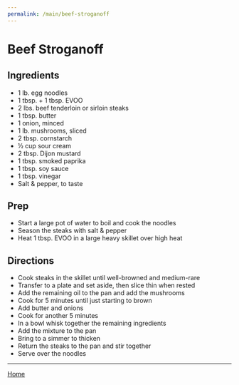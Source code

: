 ```yaml
---
permalink: /main/beef-stroganoff
---
```

# Beef Stroganoff

## Ingredients

- 1 lb. egg noodles
- 1 tbsp. + 1 tbsp. EVOO
- 2 lbs. beef tenderloin or sirloin steaks
- 1 tbsp. butter
- 1 onion, minced
- 1 lb. mushrooms, sliced
- 2 tbsp. cornstarch
- ½ cup sour cream
- 2 tbsp. Dijon mustard
- 1 tbsp. smoked paprika
- 1 tbsp. soy sauce
- 1 tbsp. vinegar
- Salt & pepper, to taste

## Prep

- Start a large pot of water to boil and cook the noodles
- Season the steaks with salt & pepper
- Heat 1 tbsp. EVOO in a large heavy skillet over high heat

## Directions

- Cook steaks in the skillet until well-browned and medium-rare
- Transfer to a plate and set aside, then slice thin when rested
- Add the remaining oil to the pan and add the mushrooms
- Cook for 5 minutes until just starting to brown
- Add butter and onions
- Cook for another 5 minutes
- In a bowl whisk together the remaining ingredients
- Add the mixture to the pan
- Bring to a simmer to thicken
- Return the steaks to the pan and stir together
- Serve over the noodles

---

[Home](https://thomasjbarrett82.github.io)
